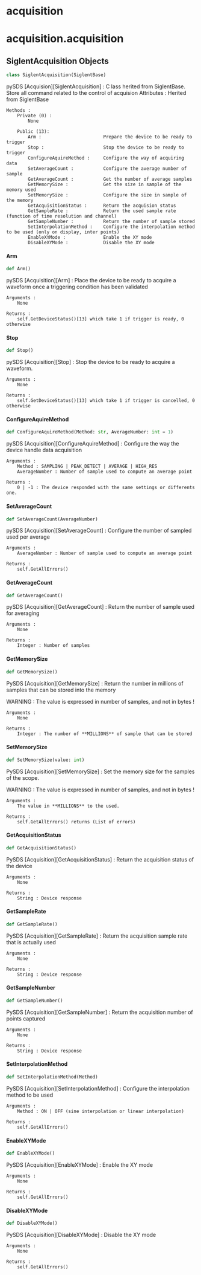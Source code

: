 <a id="acquisition"></a>

# acquisition

<a id="acquisition.acquisition"></a>

# acquisition.acquisition

<a id="acquisition.acquisition.SiglentAcquisition"></a>

## SiglentAcquisition Objects

```python
class SiglentAcquisition(SiglentBase)
```

pySDS [Acquision][SiglentAcquisition] :   C lass herited from SiglentBase.
                                            Store all command related to the control of acquision
    Attributes :
        Herited from SiglentBase

    Methods :
        Private (0) :
            None

        Public (13):
            Arm :                       Prepare the device to be ready to trigger
            Stop :                      Stop the device to be ready to trigger
            ConfigureAquireMethod :     Configure the way of acquiring data
            SetAverageCount :           Configure the average number of sample
            GetAverageCount :           Get the number of average samples
            GetMemorySize :             Get the size in sample of the memory used
            SetMemorySize :             Configure the size in sample of the memory
            GetAcquisitionStatus :      Return the acquision status
            GetSampleRate :             Return the used sample rate (function of time resolution and channel)
            GetSampleNumber :           Return the number of sample stored
            SetInterpolationMethod :    Configure the interpolation method to be used (only on display, inter points)
            EnableXYMode :              Enable the XY mode
            DisableXYMode :             Disable the XY mode

<a id="acquisition.acquisition.SiglentAcquisition.Arm"></a>

#### Arm

```python
def Arm()
```

pySDS [Acquisition][Arm] : Place the device to be ready to acquire a waveform once a triggering condition has been validated

    Arguments :
        None

    Returns :
        self.GetDeviceStatus()[13] which take 1 if trigger is ready, 0 otherwise

<a id="acquisition.acquisition.SiglentAcquisition.Stop"></a>

#### Stop

```python
def Stop()
```

pySDS [Acquisition][Stop] : Stop the device to be ready to acquire a waveform.

    Arguments :
        None

    Returns :
        self.GetDeviceStatus()[13] which take 1 if trigger is cancelled, 0 otherwise

<a id="acquisition.acquisition.SiglentAcquisition.ConfigureAquireMethod"></a>

#### ConfigureAquireMethod

```python
def ConfigureAquireMethod(Method: str, AverageNumber: int = 1)
```

pySDS [Acquisition][ConfigureAquireMethod] : Configure the way the device handle data acquisition

    Arguments :
        Method : SAMPLING | PEAK_DETECT | AVERAGE | HIGH_RES
        AverageNumber : Number of sample used to compute an average point

    Returns :
        0 | -1 : The device responded with the same settings or differents one.

<a id="acquisition.acquisition.SiglentAcquisition.SetAverageCount"></a>

#### SetAverageCount

```python
def SetAverageCount(AverageNumber)
```

pySDS [Acquisition][SetAverageCount] : Configure the number of sampled used per average

    Arguments :
        AverageNumber : Number of sample used to compute an average point

    Returns :
        self.GetAllErrors()

<a id="acquisition.acquisition.SiglentAcquisition.GetAverageCount"></a>

#### GetAverageCount

```python
def GetAverageCount()
```

pySDS [Acquisition][GetAverageCount] : Return the number of sample used for averaging

    Arguments :
        None

    Returns :
        Integer : Number of samples

<a id="acquisition.acquisition.SiglentAcquisition.GetMemorySize"></a>

#### GetMemorySize

```python
def GetMemorySize()
```

PySDS [Acquisition][GetMemorySize] : Return the number in millions of samples that can be stored into the memory

WARNING : The value is expressed in number of samples, and not in bytes !

    Arguments :
        None

    Returns :
        Integer : The number of **MILLIONS** of sample that can be stored

<a id="acquisition.acquisition.SiglentAcquisition.SetMemorySize"></a>

#### SetMemorySize

```python
def SetMemorySize(value: int)
```

PySDS [Acquisition][SetMemorySize] : Set the memory size for the samples of the scope.

WARNING : The value is expressed in number of samples, and not in bytes !

    Arguments :
        The value in **MILLIONS** to the used.

    Returns :
        self.GetAllErrors() returns (List of errors)

<a id="acquisition.acquisition.SiglentAcquisition.GetAcquisitionStatus"></a>

#### GetAcquisitionStatus

```python
def GetAcquisitionStatus()
```

PySDS [Acquisition][GetAcquisitionStatus] : Return the acquisition status of the device

    Arguments :
        None

    Returns :
        String : Device response

<a id="acquisition.acquisition.SiglentAcquisition.GetSampleRate"></a>

#### GetSampleRate

```python
def GetSampleRate()
```

PySDS [Acquisition][GetSampleRate] : Return the acquisition sample rate that is actually used

    Arguments :
        None

    Returns :
        String : Device response

<a id="acquisition.acquisition.SiglentAcquisition.GetSampleNumber"></a>

#### GetSampleNumber

```python
def GetSampleNumber()
```

PySDS [Acquisition][GetSampleNumber] : Return the acquisition number of points captured

    Arguments :
        None

    Returns :
        String : Device response

<a id="acquisition.acquisition.SiglentAcquisition.SetInterpolationMethod"></a>

#### SetInterpolationMethod

```python
def SetInterpolationMethod(Method)
```

PySDS [Acquisition][SetInterpolationMethod] :   Configure the interpolation method to be used

    Arguments :
        Method : ON | OFF (sine interpolation or linear interpolation)

    Returns :
        self.GetAllErrors()

<a id="acquisition.acquisition.SiglentAcquisition.EnableXYMode"></a>

#### EnableXYMode

```python
def EnableXYMode()
```

PySDS [Acquisition][EnableXYMode] :   Enable the XY mode

    Arguments :
        None

    Returns :
        self.GetAllErrors()

<a id="acquisition.acquisition.SiglentAcquisition.DisableXYMode"></a>

#### DisableXYMode

```python
def DisableXYMode()
```

PySDS [Acquisition][DisableXYMode] :    Disable the XY mode

    Arguments :
        None

    Returns :
        self.GetAllErrors()


